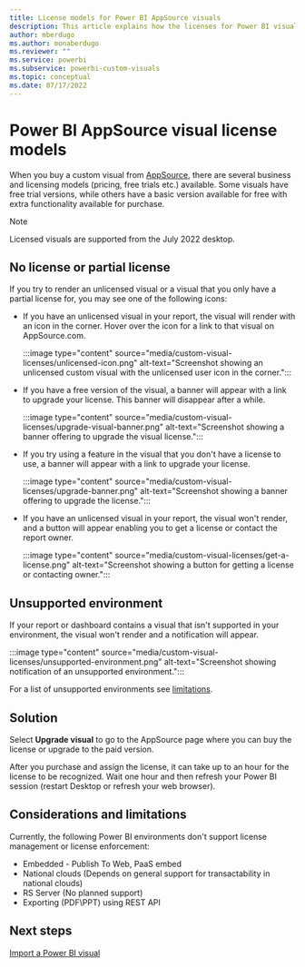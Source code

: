 ```yaml
---
title: License models for Power BI AppSource visuals
description: This article explains how the licenses for Power BI visuals purchased on AppSource are enforced.
author: mberdugo
ms.author: monaberdugo
ms.reviewer: ""
ms.service: powerbi
ms.subservice: powerbi-custom-visuals
ms.topic: conceptual
ms.date: 07/17/2022
---
```


# Power BI AppSource visual license models

When you buy a custom visual from [AppSource](https://appsource.microsoft.com/marketplace/apps?product=power-bi-visuals), there are several business and licensing models (pricing, free trials etc.) available. Some visuals have free trial versions, while others have a basic version available for free with extra functionality available for purchase.

>[!NOTE]
>Licensed visuals are supported from the July 2022 desktop.

## No license or partial license

If you try to render an unlicensed visual or a visual that you only have a partial license for, you may see one of the following icons:

* If you have an unlicensed visual in your report, the visual will render with an icon in the corner. Hover over the icon for a link to that visual on AppSource.com.

  :::image type="content" source="media/custom-visual-licenses/unlicensed-icon.png" alt-text="Screenshot showing an unlicensed custom visual with the unlicensed user icon in the corner.":::

* If you have a free version of the visual, a banner will appear with a link to upgrade your license. This banner will disappear after a while.

  :::image type="content" source="media/custom-visual-licenses/upgrade-visual-banner.png" alt-text="Screenshot showing a banner offering to upgrade the visual license.":::

* If you try using a feature in the visual that you don't have a license to use, a banner will appear with a link to upgrade your license.

  :::image type="content" source="media/custom-visual-licenses/upgrade-banner.png" alt-text="Screenshot showing a banner offering to upgrade the license.":::

* If you have an unlicensed visual in your report, the visual won't render, and a button will appear enabling you to get a license or contact the report owner.

  :::image type="content" source="media/custom-visual-licenses/get-a-license.png" alt-text="Screenshot showing a button for getting a license or contacting owner.":::

## Unsupported environment

If your report or dashboard contains a visual that isn't supported in your environment, the visual won't render and a notification will appear.

  :::image type="content" source="media/custom-visual-licenses/unsupported-environment.png" alt-text="Screenshot showing notification of an unsupported environment.":::

For a list of unsupported environments see [limitations](#considerations-and-limitations).

## Solution

Select **Upgrade visual** to go to the AppSource page where you can buy the license or upgrade to the paid version.

After you purchase and assign the license, it can take up to an hour for the license to be recognized. Wait one hour and then refresh your Power BI session (restart Desktop or refresh your web browser).

## Considerations and limitations

Currently, the following Power BI environments don't support license management or license enforcement:

* Embedded - Publish To Web, PaaS embed
* National clouds (Depends on general support for transactability in national clouds)
* RS Server (No planned support)
* Exporting (PDF\PPT) using REST API

## Next steps

[Import a Power BI visual](import-visual.md)
